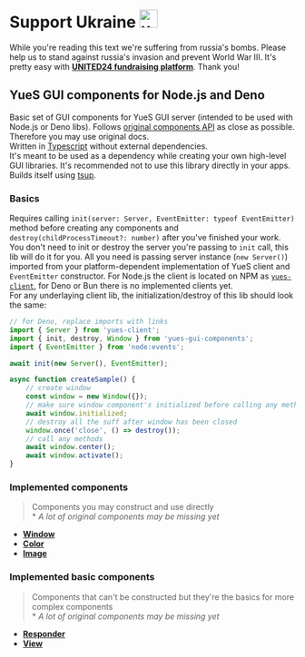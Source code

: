 # Support Ukraine <img alt="ukraine" height="32" width="32" src="https://github.githubassets.com/images/icons/emoji/unicode/1f1fa-1f1e6.png">

While you're reading this text we're suffering from russia's bombs. Please help us to stand against russia's invasion and prevent World War III. It's pretty easy with **[UNITED24 fundraising platform](https://u24.gov.ua/)**. Thank you!

## YueS GUI components for Node.js and Deno

Basic set of GUI components for YueS GUI server (intended to be used with Node.js or Deno libs). Follows [original components API](https://libyue.com/docs/v0.11.0/lua/index.html) as close as possible. Therefore you may use original docs.  
Written in [Typescript](https://www.typescriptlang.org) without external dependencies.  
It's meant to be used as a dependency while creating your own high-level GUI libraries. It's recommended not to use this library directly in your apps.  
Builds itself using [tsup](https://tsup.egoist.dev).

### Basics

Requires calling `init(server: Server, EventEmitter: typeof EventEmitter)` method before creating any components and `destroy(childProcessTimeout?: number)` after you've finished your work. You don't need to init or destroy the server you're passing to `init` call, this lib will do it for you. All you need is passing server instance (`new Server()`) imported from your platform-dependent implementation of YueS client and `EventEmitter` constructor. For Node.js the client is located on NPM as [`yues-client`](https://www.npmjs.com/package/yues-client), for Deno or Bun there is no implemented clients yet.  
For any underlaying client lib, the initialization/destroy of this lib should look the same:
```ts
// for Deno, replace imports with links
import { Server } from 'yues-client';
import { init, destroy, Window } from 'yues-gui-components';
import { EventEmitter } from 'node:events';

await init(new Server(), EventEmitter);

async function createSample() {
    // create window
    const window = new Window({});
    // make sure window component's initialized before calling any method
    await window.initialized;
    // destroy all the suff after window has been closed
    window.once('close', () => destroy());
    // call any methods
    await window.center();
    await window.activate();
}
```

### Implemented components
> Components you may construct and use directly  
> \* _A lot of original components may be missing yet_
- **[Window](https://libyue.com/docs/v0.11.0/lua/api/window.html)**
- **[Color](https://libyue.com/docs/v0.11.0/lua/api/color.html)**
- **[Image](https://libyue.com/docs/v0.11.0/lua/api/image.html)**

### Implemented basic components
> Components that can't be constructed but they're the basics for more complex components  
> \* _A lot of original components may be missing yet_
- **[Responder](https://libyue.com/docs/v0.11.0/lua/api/responder.html)**
- **[View](https://libyue.com/docs/v0.11.0/lua/api/view.html)**
